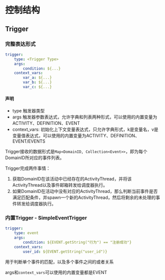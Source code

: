 # 控制结构

## Trigger

### 完整表达形式

```yaml
trigger:
	type: <Trigger Type>
	args:
		condition: ${...}
	context_vars:
		var_a: ${...}
		var_b: ${...}
		var_c: ${...}
```

#### 声明

* type 触发器类型
* args 触发器参数表达式，允许字典和列表两种形式，可以使用的内置变量为ACTIVITY、DEFINITION、EVENT
* context\_vars: 初始化上下文变量表达式，只允许字典形式，k是变量名，v是变量值表达式，可以使用的内置变量为ACTIVITY、DEFINITION、EVENT/EVENTS

Trigger接收的数据形式是`Map<DomainID, Collection<Event>>`，即为每个DomainID所对应的事件列表。

Trigger完成两件事情：

1. 获取DomainID在该活动中已经存在的ActivityThread，并将该ActivityThread以及事件邮箱转发给调度器执行。
2. 如果DomainID在活动中没有对应的ActivityThread，那么判断当前事件是否满足匹配条件，并spawn一个新的ActivityThread，然后将剩余的未处理的事件转发给调度器执行。

### 内置Trigger - SimpleEventTrigger

```yaml
trigger:
	type: event
	args:
		condition: ${EVENT.getString("行为") == "注册成功"}
	context_vars:
		user_id: ${EVENT.getString("user_id")}
```

用于判断单个事件的匹配，以及多个事件之间的或者关系

args和`context_vars`可以使用的内置变量都是EVENT

